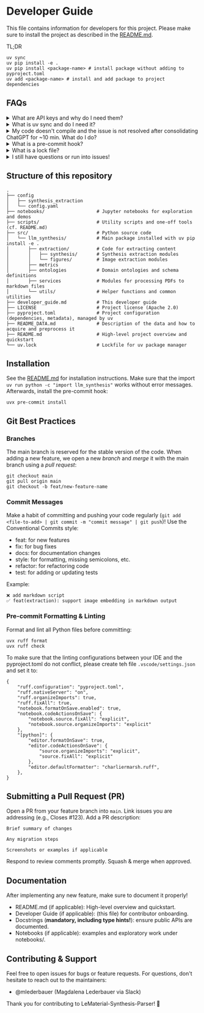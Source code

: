 # Developer Guide

This file contains information for developers for this project. Please make sure to install the project as described in the [README.md](README.md).

TL;DR

```
uv sync
uv pip install -e .
uv pip install <package-name> # install package without adding to pyproject.toml
uv add <package-name> # install and add package to project dependencies
```

## FAQs

<details>
<summary>What are API keys and why do I need them?</summary>
API keys are credentials used to authenticate with external services (e.g., LLM providers, OCR APIs). You store them in your .env file so our code can securely access these services without hardcoding secrets. **Under no circumstance should you share your API key, post or commit it anywhere!** You can get API keys on the websites of the respective providers.
</details>
<details>
<summary>What is uv sync and do I need it?</summary>
`uv` is a fantastic, light-weight and user-friendly dependency manager -- think of it as an alternative to `pip`. `uv sync` installs all dependencies defined in pyproject.toml into your virtual environment. Always run it after pulling changes to ensure you have the latest required packages.
</details>
<details>
<summary>My code doesn't compile and the issue is not resolved after consolidating ChatGPT for ~10 min. What do I do?</summary>
Please raise an issue in the GitHub repository with details about the error, steps to reproduce, and any relevant logs or screenshots (important for us to reproduce!). Our team will triage and help resolve it.
</details>
<details>
<summary>What is a pre-commit hook?</summary>
A pre-commit hook is a script that runs before each git commit. It ensures, for example, that the code adheres to python style guides. We use `uvx pre-commit install` to enforce formatting and linting automatically, catching issues early.
</details>
<details>
<summary>What is a lock file?</summary>
The lock file (`uv.lock`) pins exact versions of all dependencies. This ensures consistent installs across machines and CI runs. If `uv` causes issues for you, deleting the lock file and `.venv/` directory and reinstalling might do the job.
</details>
<details>
<summary>I still have questions or run into issues!</summary>
Get in touch with us -- preferably via the designated slack channel, feel free to also contact @mlederbauer on GitHub / Magdalena Lederbauer on slack.
</details>

## Structure of this repository

```
.
├── config
│   ├── synthesis_extraction
│   └── config.yaml
├── notebooks/                   # Jupyter notebooks for exploration and demos
├── scripts/                     # Utility scripts and one-off tools (cf. README.md)
├── src/                         # Python source code
│   └── llm_synthesis/           # Main package installed with uv pip install -e .
│       ├── extraction/          # Code for extracting content
│       │   ├── synthesis/       # Synthesis extraction modules
│       │   └── figures/         # Image extraction modules
│       ├── metrics
│       ├── ontologies           # Domain ontologies and schema definitions
│       ├── services             # Modules for processing PDFs to markdown files
│       └── utils/               # Helper functions and common utilities
├── developer_guide.md           # This developer guide
├── LICENSE                      # Project license (Apache 2.0)
├── pyproject.toml               # Project configuration (dependencies, metadata), managed by uv
├── README_DATA.md               # Description of the data and how to acquire and preprocess it
├── README.md                    # High-level project overview and quickstart
└── uv.lock                      # Lockfile for uv package manager
```

## Installation

See the [README.md](README.md) for installation instructions. Make sure that the import `uv run python -c "import llm_synthesis"` works without error messages. Afterwards, install the pre-commit hook:

```
uvx pre-commit install
```

## Git Best Practices

### Branches

The main branch is reserved for the stable version of the code. When adding a new feature, we open a new _branch_ and _merge_ it with the main branch using a _pull request_:

```
git checkout main
git pull origin main
git checkout -b feat/new-feature-name
```

### Commit Messages

Make a habit of committing and pushing your code regularly (`git add <file-to-add> | git commit -m "commit message" | git push`)! Use the Conventional Commits style:

- feat: for new features
- fix: for bug fixes
- docs: for documentation changes
- style: for formatting, missing semicolons, etc.
- refactor: for refactoring code
- test: for adding or updating tests

Example:

```
❌ add markdown script
✅ feat(extraction): support image embedding in markdown output
```

### Pre-commit Formatting & Linting

Format and lint all Python files before committing:

```
uvx ruff format
uvx ruff check
```

To make sure that the linting configurations between your IDE and the pyproject.toml do not conflict, please create teh file `.vscode/settings.json` and set it to:

```
{
    "ruff.configuration": "pyproject.toml",
    "ruff.nativeServer": "on",
    "ruff.organizeImports": true,
    "ruff.fixAll": true,
    "notebook.formatOnSave.enabled": true,
    "notebook.codeActionsOnSave": {
        "notebook.source.fixAll": "explicit",
        "notebook.source.organizeImports": "explicit"
    },
    "[python]": {
        "editor.formatOnSave": true,
        "editor.codeActionsOnSave": {
            "source.organizeImports": "explicit",
            "source.fixAll": "explicit"
        },
        "editor.defaultFormatter": "charliermarsh.ruff",
    },
}
```

## Submitting a Pull Request (PR)

Open a PR from your feature branch into `main`.
Link issues you are addressing (e.g., Closes #123).
Add a PR description:

```
Brief summary of changes

Any migration steps

Screenshots or examples if applicable
```

Respond to review comments promptly.
Squash & merge when approved.

## Documentation

After implementing any new feature, make sure to document it properly!

- README.md (if applicable): High-level overview and quickstart.
- Developer Guide (if applicable): (this file) for contributor onboarding.
- Docstrings (**mandatory, including type hints!**): ensure public APIs are documented.
- Notebooks (if applicable): examples and exploratory work under notebooks/.

## Contributing & Support

Feel free to open issues for bugs or feature requests.
For questions, don't hesitate to reach out to the maintainers:

- @mlederbauer (Magdalena Lederbauer via Slack)

Thank you for contributing to LeMaterial-Synthesis-Parser! 🎉
